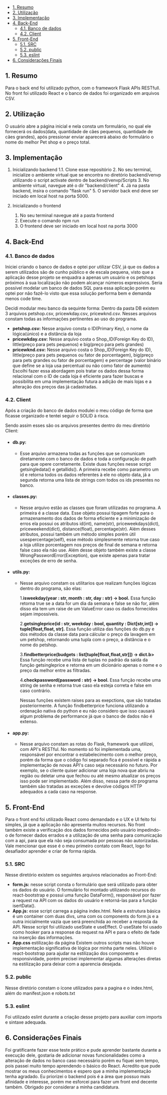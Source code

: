 
- [1. Resumo](#1-resumo)
- [2. Utilização](#2-utilização)
- [3. Implementação](#3-implementação)
- [4. Back-End](#4-back-end)
  - [4.1. Banco de dados](#41-banco-de-dados)
  - [4.2. Client](#42-client)
- [5. Front-End](#5-front-end)
  - [5.1. SRC](#51-src)
  - [5.2. public](#52-public)
  - [5.3. eslint](#53-eslint)
- [6. Considerações Finais](#6-considerações-finais)
## 1. Resumo
Para o back end foi utilizado python, com o framework Flask APIs RESTfull. No front foi utilizado React e o banco de dados foi organizado em arquivos CSV.
## 2. Utilização
O usuário abre a página inicial e nela consta um formulário, no qual ele fornecerá os dados(data, quantidade de cães pequenos, quantidade de cães grandes), após pressionar enviar aparecerá abaixo do formulário o nome do melhor Pet shop e o preço total.

## 3. Implementação
1. Inicializando backend
   1.1. Clone esse repositório
   2.  No seu terminal, inicialize o ambiente virtual que se encontra no diretório backend/venvp utilizando o script activate dentro de backend/venvp/Scripts
   3.  No ambiente virtual, navegue até o dir "backend/client"
   4.  Já na pasta backend, insira o comando "flask run"
   5.  O servidor back end deve ser iniciado em local host na porta 5000.

2. Inicializando o frontend
   1. No seu terminal navegue até a pasta frontend
   2. Execute o comando npm run
   3. O frontend deve ser iniciado em local host na porta 3000

## 4. Back-End

### 4.1. Banco de dados
Iniciei criando o banco de dados e optei por utilizar CSV, já que os dados a serem utilizados são de cunho público e de escala pequena, visto que a aplicação desse projeto se enquadra a apenas um usuário e os petshops próximos à sua localização não podem alcançar números expressivos. Seria possível modelar um banco de dados SQL para essa aplicação porém eu optei por não fazê-lo visto que essa solução performa bem e demanda menos code time.<p>
Decidi modular meu banco da sequinte forma:
Dentro da pasta DB existem 3 arquivos petshop.csv, pricewkday.csv, pricewknd.csv. Nesses arquivos constam todas as informações pertinentes ao uso do programa.
- **petshop.csv:** Nesse arquivo consta o ID(Primary Key), o nome da lógica(único) e a distância da loja
- **pricewkday.csv:** Nesse arquivo costa o Shop_ID(Foreign Key do ID), little(preço para pets pequenos) e big(preço para pets grandes)
- **pricewknd.csv:** Nesse arquivo costa o Shop_ID(Foreign Key do ID), little(preço para pets pequenos ou fator de porcentagem), big(preço para pets grandes ou fator de porcentagem) e percentage (valor binário que define se a loja usa percentual ou não como fator de aumento)
Escolhi fazer essa abordagem pois tratar os dados dessa forma relacional com o ID de cada loja é eficiente para fazer buscas e possibilita em uma implementação futura a adição de mais lojas e a alteração dos preços das já cadastradas.<p>

### 4.2. Client
Após a criação do banco de dados modulei o meu código de forma que ficasse organizado e tentei seguir o SOLID à risca.<p>
Sendo assim esses são os arquivos presentes dentro do meu diretório Client:<p>

- #### db.py:
  - Esse arquivo armazena todas as funções que se comunicam diretamente com o banco de dados e toda a configuração de path para que opere corretamente. Existe duas funções nesse script getsingledata() e getallids(). A primeira recebe como parametro um id e retorna todos os dados referentes à ele no objeto data, já a segunda retorna uma lista de strings com todos os ids presentes no banco.

- #### classes.py:
  - Nesse arquivo estão as classes que foram utilizadas no programa. A primeira é a classe data. Esse objeto possui tipagem forte para o armazenamento dos dados de forma eficiente e a minimização de erros ela possui os atributos id(int), name(str), priceweekdays(dict), priceweekend(dict), distance(float), percentage(str). Além desses atributos, possui também um método simples porém útil usespercentage(self), esse método simplesmente retorna true caso a loja utilize porcentagem nos preços de final de semana e retorna false caso ela não use. Além desse objeto também existe a classe WrongPasswordError(Exception), que existe apenas para tratar exceções de erro de senha.

- #### utils.py:
  - Nesse arquivo constam os utilitarios que realizam funções lógicas dentro do programa, são elas: <p></p>
    1.**isweekday(year : str, month : str, day : str) -> bool.**  Essa função retorna true se a data for um dia da semana e false se não for, além disso ela tem um raise de um ValueError caso os dados fornecidos sejam impossíveis.<p></p>
    2.**getsingleprice(id : str, weekday : bool, quantity : Dict[str,int]) -> tuple[float,float, str].**  Essa função utiliza das funções do db.py e dos métodos da classe data para cálcular o preço da lavagem em um petshop, retornando uma tupla com o preço, a distância e o nome do petshop. <p></p>
    3.**findbetterprice(budgets : list[tuple[float,float,str]]) -> dict.b>**  Essa função recebe uma lista de tuplas no padrão da saída da função getsingleprice e retorna em um dicionário apenas o nome e o preço da melhor entre as filtradas.<p></p>
    4.**checkpassword(password : str) -> bool.**  Essa função recebe uma string de senha e retorna true caso ela esteja correta e false em caso contrário.<p></p>
    Nessas funções existem raises para as exepctions, que são tratadas posteriormente. A função findbetterprice funciona utilizando a ordenação nativa do python e eu não considero que isso causará algum problema de performance já que o banco de dados não é extenso.

- #### app.py:
  - Nesse arquivo constam as rotas do Flask, framework que utilizei, com API's RESTful. No momento só foi implementada uma, responsável por encontrar o estabelecimento com o melhor preço, porém da forma que o código foi separado fica é possível e rápida a implementação de novas API's caso seja necessário no futuro. Por exemplo, se o cliente quiser adicionar uma loja nova que abriu na região ou deletar uma que fechou ou até mesmo atualizar os preços isso pode ser implementado. Além disso, nessa parte do programa também são tratadas as exceções e devolve códigos HTTP adequados a cada caso na response.

## 5. Front-End
Para o front end foi utilizado React como demandado e o UX e UI feito foi simples, já que a aplicação não apresenta muitos recursos. No front também existe a verificação dos dados fornecidos pelo usuário impedindo-o de fornecer dados errados e a utilização de uma senha para comunicação com a api, para que ela não seja consumada por pessoas não autorizadas. Vale mencionar que esse é o meu primeiro contato com React, logo foi desafiador aprender e criar de forma rápida.

### 5.1. SRC
Nesse diretório existem os seguintes arquivos relacionados ao Front-End:
- **form.js:** nesse script consta o formulário que será utilizado para obter os dados do usuário. O formulário foi montado utilizando recursos do react-bootstrap e possui uma função DataForm(), responsável por fazer a request na API com os dados do usuário e retorná-las para a função isertData().
- **App.js:** esse script carrega a página index.html. Nele a estrutura básica é um container com duas divs, uma com os components do form.js e a outra inicialmente vazia que será preenchida ao receber a resposta da API. Nesse script foi utilizado useState e useEffect. O useState foi usado como hooker para a response da request na API e para o efeito de fade na inserção das informações.
- **App.css** estilização da página
Existem outros scripts mas não houve implementação significativa de lógica por minha parte neles. Utilizei o react-bootstrap para ajudar na estilização dos components e responsividade, porém precisei implementar algumas alterações diretas na estilização para deixar com a aparencia desejada.

### 5.2. public
Nesse diretório constam o ícone utilizados para a pagina e o index.html, além do manifest.json e robots.txt

### 5.3. eslint
Foi utilizado eslint durante a criação desse projeto para auxiliar com imports e sintaxe adequada.

## 6. Considerações Finais
Foi gratificante fazer esse teste prático e pude aprender bastante durante a execução dele, gostaria de adicionar novas funcionalidades como a alteração de dados no banco caso necessário porém eu fiquei sem tempo, pois passei muito tempo aprendendo o básico do React. Acredito que pude mostrar os meus conhecimentos e espero que a minha implementação tenha agradado. Eu priorizei o backend pois é a área que possuo mais afinidade e interesse, porém me esforcei para fazer um front end decente também. Obrigado por considerar a minha candidatura.